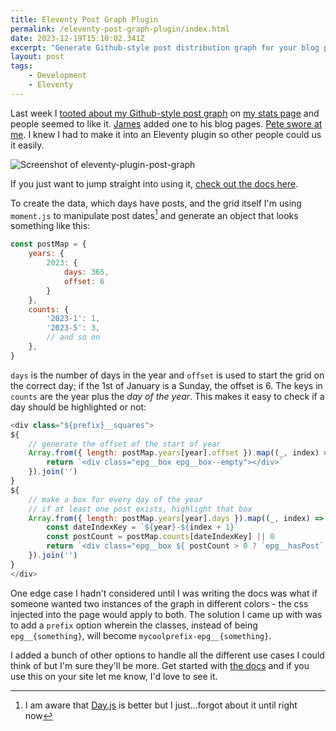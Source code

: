 ```yaml
---
title: Eleventy Post Graph Plugin
permalink: /eleventy-post-graph-plugin/index.html
date: 2023-12-19T15:10:02.341Z
excerpt: "Generate Github-style post distribution graph for your blog posts in Eleventy"
layout: post
tags:
    - Development
    - Eleventy
---
```


Last week I [tooted about my Github-style post graph](https://social.lol/@robb/111586346073402453) on [my stats page](/blog/stats) and people seemed to like it. [James](https://jamesdoc.com/blog/) added one to his blog pages. [Pete swore at me](https://social.lol/@pimoore/111586392676224177). I knew I had to make it into an Eleventy plugin so other people could us it easily.

![Screenshot of eleventy-plugin-post-graph](https://rknightuk.s3.amazonaws.com/site/eleventy-plugin-post-graph-screenshot.png)

If you just want to jump straight into using it, [check out the docs here](https://postgraph.rknight.me). 

To create the data, which days have posts, and the grid itself I'm using `moment.js` to manipulate post dates[^1] and generate an object that looks something like this:

```js
const postMap = {
    years: {
        2023: {
            days: 365,
            offset: 6
        }
    },
    counts: {
        '2023-1': 1,
        '2023-5': 3,
        // and so on
    },
}
```

`days` is the number of days in the year and `offset` is used to start the grid on the correct day; if the 1st of January is a Sunday, the offset is 6. The keys in `counts` are the year plus the _day of the year_. This makes it easy to check if a day should be highlighted or not:

```js
<div class="${prefix}__squares">
${
    // generate the offset of the start of year
    Array.from({ length: postMap.years[year].offset }).map((_, index) => {
        return `<div class="epg__box epg__box--empty"></div>`
    }).join('')
}
${
    // make a box for every day of the year
    // if at least one post exists, highlight that box
    Array.from({ length: postMap.years[year].days }).map((_, index) => {
        const dateIndexKey = `${year}-${index + 1}`
        const postCount = postMap.counts[dateIndexKey] || 0
        return `<div class="epg__box ${ postCount > 0 ? `epg__hasPost` : '' }"></div>`
    }).join('')
}
</div>
```

One edge case I hadn't considered until I was writing the docs was what if someone wanted two instances of the graph in different colors - the css injected into the page would apply to both. The solution I came up with was to add a `prefix` option wherein the classes, instead of being `epg__{something}`, will become `mycoolprefix-epg__{something}`.

I added a bunch of other options to handle all the different use cases I could think of but I'm sure they'll be more. Get started with [the docs](https://postgraph.rknight.me/) and if you use this on your site let me know, I'd love to see it.

[^1]: I am aware that [Day.js](https://day.js.org) is better but I just...forgot about it until right now